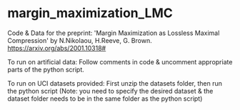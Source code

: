 # margin_maximization_LMC
Code & Data for the preprint:
'Margin Maximization as Lossless Maximal Compression'
by N.Nikolaou, H.Reeve, G. Brown.
https://arxiv.org/abs/2001.10318#

To run on artificial data:
Follow comments in code & uncomment appropriate parts of the python script.

To run on UCI datasets provided:
First unzip the datasets folder, then run the python script (Note: you need to specify the desired dataset & the dataset folder needs to be in the same folder as the python script)
